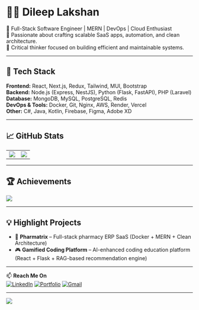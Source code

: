 # 👨‍💻 Dileep Lakshan

🚀 Full-Stack Software Engineer | MERN | DevOps | Cloud Enthusiast  
🎯 Passionate about crafting scalable SaaS apps, automation, and clean architecture.  
🧠 Critical thinker focused on building efficient and maintainable systems.  

---

## 🧩 Tech Stack

**Frontend:** React, Next.js, Redux, Tailwind, MUI, Bootstrap  
**Backend:** Node.js (Express, NestJS), Python (Flask, FastAPI), PHP (Laravel)  
**Database:** MongoDB, MySQL, PostgreSQL, Redis  
**DevOps & Tools:** Docker, Git, Nginx, AWS, Render, Vercel  
**Other:** C#, Java, Kotlin, Firebase, Figma, Adobe XD  

---

## 📈 GitHub Stats

| | |
|:-:|:-:|
| ![](https://github-readme-stats.vercel.app/api?username=DileepLakshan141&show_icons=true&theme=radical&hide_border=true) | ![](https://github-readme-streak-stats.herokuapp.com/?user=DileepLakshan141&theme=radical&hide_border=true) |

---

## 🏆 Achievements
![](https://github-profile-trophy.vercel.app/?username=DileepLakshan141&theme=onedark&no-frame=true&margin-w=10)

---

## 💡 Highlight Projects

- 🧾 **Pharmatrix** – Full-stack pharmacy ERP SaaS (Docker + MERN + Clean Architecture)  
- 🎮 **Gamified Coding Platform** – AI-enhanced coding education platform (React + Flask + RAG-based recommendation engine)

---

📫 **Reach Me On**  
[![LinkedIn](https://img.shields.io/badge/LinkedIn-0A66C2?style=for-the-badge&logo=linkedin&logoColor=white)](https://linkedin.com/in/dileep-lakshan)
[![Portfolio](https://img.shields.io/badge/Portfolio-%23000000.svg?style=for-the-badge&logo=vercel&logoColor=white)](#)
[![Gmail](https://img.shields.io/badge/Gmail-D14836?style=for-the-badge&logo=gmail&logoColor=white)](mailto:dileeplakshan141@gmail.com)

---

![](https://visitcount.itsvg.in/api?id=DileepLakshan141&icon=0&color=0)
